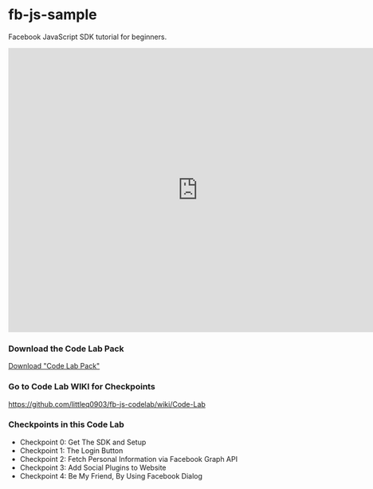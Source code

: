 fb-js-sample
============

Facebook JavaScript SDK tutorial for beginners.

<iframe src="http://www.slideshare.net/littleq0903/slideshelf" width="760px" height="570px" frameborder="0" marginwidth="0" marginheight="0" scrolling="no" style="border:none;" allowfullscreen webkitallowfullscreen mozallowfullscreen></iframe>

### Download the Code Lab Pack

[Download "Code Lab Pack"](https://github.com/littleq0903/fb-js-codelab/releases/download/v1.1/fb-js-codelab.tgz)

### Go to Code Lab WIKI for Checkpoints

https://github.com/littleq0903/fb-js-codelab/wiki/Code-Lab

### Checkpoints in this Code Lab

* Checkpoint 0: Get The SDK and Setup
* Checkpoint 1: The Login Button
* Checkpoint 2: Fetch Personal Information via Facebook Graph API
* Checkpoint 3: Add Social Plugins to Website
* Checkpoint 4: Be My Friend, By Using Facebook Dialog
